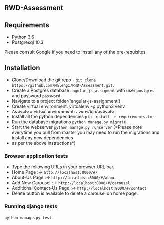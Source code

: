 ## RWD-Assessment

## Requirements
- Python 3.6
- Postgresql 10.3

Please consult Google if you need to install any of the pre-requisites

## Installation
- Clone/Download the git repo - `git clone https://github.com/Mhlengi/RWD-Assessment.git`.
- Create a Postgres database `angular_js_assigment` with user `postgres` and password `password`
- Navigate to a project folder('angular-js-assignment')
- Create virtual environment: virtualenv -p python3 venv
- Activate a virtual environment: . venv/bin/activate
- Install all the python dependencies `pip install -r requirements.txt`
- Run the database migrations `python manage.py migrate`
- Start the webserver `python manage.py runserver`
(*Please note everytime you pull from master you may need to run the migrations and install any new dependencies
- as per the above instructions*)

### Browser application tests
- Type the following URLs in your browser URL bar.
- Home Page :-> `http://localhost:8000/#/`
- About-Us Page :-> `http://localhost:8000/#/about`
- Add New Carousel :-> `http://localhost:8000/#/carousel`
- Additional Contact-Us Page :-> `http://localhost:8000/#/contact`
- Delete button is available to delete a carousel on home page.

### Running django tests
`python manage.py test`.
